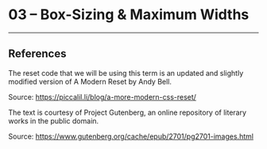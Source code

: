 # 03 – Box-Sizing & Maximum Widths

---

## References

The reset code that we will be using this term is an updated and slightly modified version of A Modern Reset by Andy Bell. 

Source: https://piccalil.li/blog/a-more-modern-css-reset/


The text is courtesy of Project Gutenberg, an online repository of literary works in the public domain.

Source: https://www.gutenberg.org/cache/epub/2701/pg2701-images.html